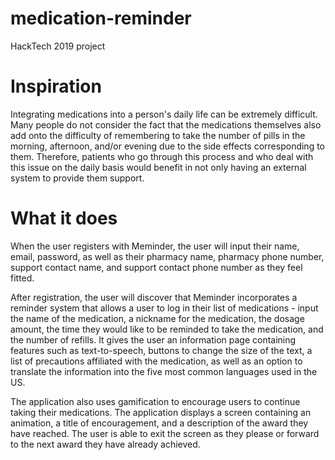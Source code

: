 # medication-reminder
HackTech 2019 project

# Inspiration
Integrating medications into a person's daily life can be extremely difficult. Many people do not consider the fact that the medications themselves also add onto the difficulty of remembering to take the number of pills in the morning, afternoon, and/or evening due to the side effects corresponding to them. Therefore, patients who go through this process and who deal with this issue on the daily basis would benefit in not only having an external system to provide them support.

# What it does
When the user registers with Meminder, the user will input their name, email, password, as well as their pharmacy name, pharmacy phone number, support contact name, and support contact phone number as they feel fitted.

After registration, the user will discover that Meminder incorporates a reminder system that allows a user to log in their list of medications - input the name of the medication, a nickname for the medication, the dosage amount, the time they would like to be reminded to take the medication, and the number of refills. It gives the user an information page containing features such as text-to-speech, buttons to change the size of the text, a list of precautions affiliated with the medication, as well as an option to translate the information into the five most common languages used in the US.

The application also uses gamification to encourage users to continue taking their medications. The application displays a screen containing an animation, a title of encouragement, and a description of the award they have reached. The user is able to exit the screen as they please or forward to the next award they have already achieved.
